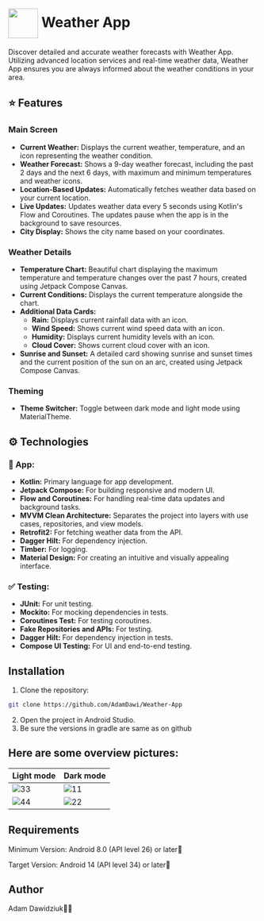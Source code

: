 # <img src="https://github.com/AdamDawi/Weather-App/assets/49430055/7737e2f0-9d86-4843-83d5-581ea0240725" width="60" height="60" align="center" /> Weather App

Discover detailed and accurate weather forecasts with Weather App. Utilizing advanced location services and real-time weather data, Weather App ensures you are always informed about the weather conditions in your area.

## ⭐️ Features

### Main Screen
- **Current Weather:** Displays the current weather, temperature, and an icon representing the weather condition.
- **Weather Forecast:** Shows a 9-day weather forecast, including the past 2 days and the next 6 days, with maximum and minimum temperatures and weather icons.
- **Location-Based Updates:** Automatically fetches weather data based on your current location.
- **Live Updates:** Updates weather data every 5 seconds using Kotlin's Flow and Coroutines. The updates pause when the app is in the background to save resources.
- **City Display:** Shows the city name based on your coordinates.

### Weather Details
- **Temperature Chart:** Beautiful chart displaying the maximum temperature and temperature changes over the past 7 hours, created using Jetpack Compose Canvas.
- **Current Conditions:** Displays the current temperature alongside the chart.
- **Additional Data Cards:**
  - **Rain:** Displays current rainfall data with an icon.
  - **Wind Speed:** Shows current wind speed data with an icon.
  - **Humidity:** Displays current humidity levels with an icon.
  - **Cloud Cover:** Shows current cloud cover with an icon.
- **Sunrise and Sunset:** A detailed card showing sunrise and sunset times and the current position of the sun on an arc, created using Jetpack Compose Canvas.

### Theming
- **Theme Switcher:** Toggle between dark mode and light mode using MaterialTheme.

## ⚙️ Technologies

### 📱 App:
- **Kotlin:** Primary language for app development.
- **Jetpack Compose:** For building responsive and modern UI.
- **Flow and Coroutines:** For handling real-time data updates and background tasks.
- **MVVM Clean Architecture:** Separates the project into layers with use cases, repositories, and view models.
- **Retrofit2:** For fetching weather data from the API.
- **Dagger Hilt:** For dependency injection.
- **Timber:** For logging.
- **Material Design:** For creating an intuitive and visually appealing interface.

### ✅ Testing:
- **JUnit:** For unit testing.
- **Mockito:** For mocking dependencies in tests.
- **Coroutines Test:** For testing coroutines.
- **Fake Repositories and APIs:** For testing.
- **Dagger Hilt:** For dependency injection in tests.
- **Compose UI Testing:** For UI and end-to-end testing.

## Installation

1. Clone the repository:
```bash
git clone https://github.com/AdamDawi/Weather-App
```
2. Open the project in Android Studio.
3. Be sure the versions in gradle are same as on github

## Here are some overview pictures:
| Light mode  | Dark mode |
| ------------- | ------------- |
| ![33](https://github.com/AdamDawi/Weather-App/assets/49430055/33dc8694-c3c6-40ce-8682-fd85e6b51838)  | ![11](https://github.com/AdamDawi/Weather-App/assets/49430055/cdfe9f56-69b0-4952-9255-1c27ccc663fb)  |
| ![44](https://github.com/AdamDawi/Weather-App/assets/49430055/de1c424b-319c-4582-baf6-886ff18d5508)  | ![22](https://github.com/AdamDawi/Weather-App/assets/49430055/da258e0e-5b3a-466d-a2d6-3a09a94979d8)  |


## Requirements
Minimum Version: Android 8.0 (API level 26) or later📱

Target Version: Android 14 (API level 34) or later📱

## Author

Adam Dawidziuk🧑‍💻
